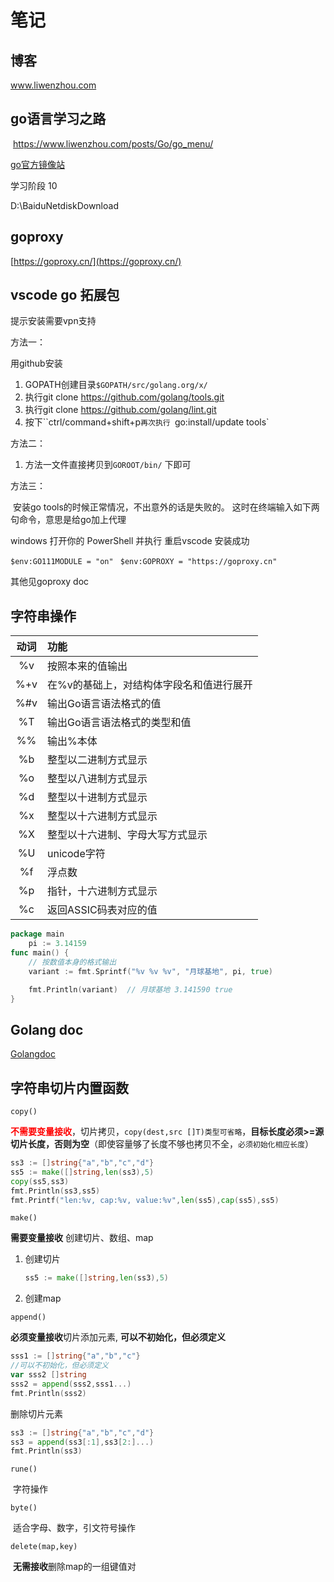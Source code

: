 # 笔记

## 博客

www.liwenzhou.com

## go语言学习之路

​    https://www.liwenzhou.com/posts/Go/go_menu/

[go官方镜像站](https://golang.google.cn/dl/)



学习阶段 10

D:\BaiduNetdiskDownload



## goproxy

[https://goproxy.cn/](https://goproxy.cn/)

## vscode go 拓展包

提示安装需要vpn支持

方法一：

用github安装

1. GOPATH创建目录` $GOPATH/src/golang.org/x/ `
2. 执行git clone https://github.com/golang/tools.git
3. 执行git clone https://github.com/golang/lint.git
4. 按下``ctrl/command+shift+p`再次执行 `go:install/update tools`

方法二：

1. 方法一文件直接拷贝到`GOROOT/bin/` 下即可

方法三：

​     安装go tools的时候正常情况，不出意外的话是失败的。
​     这时在终端输入如下两句命令，意思是给go加上代理 

windows  打开你的 PowerShell 并执行  重启vscode 安装成功

`$env:GO111MODULE = "on" `
`$env:GOPROXY = "https://goproxy.cn" `

其他见goproxy doc



##  字符串操作



| 动词 | 功能                                     |
| :--: | :--------------------------------------- |
|  %v  | 按照本来的值输出                         |
| %+v  | 在%v的基础上，对结构体字段名和值进行展开 |
| %#v  | 输出Go语言语法格式的值                   |
|  %T  | 输出Go语言语法格式的类型和值             |
|  %%  | 输出%本体                                |
|  %b  | 整型以二进制方式显示                     |
|  %o  | 整型以八进制方式显示                     |
|  %d  | 整型以十进制方式显示                     |
|  %x  | 整型以十六进制方式显示                   |
|  %X  | 整型以十六进制、字母大写方式显示         |
|  %U  | unicode字符                              |
|  %f  | 浮点数                                   |
|  %p  | 指针，十六进制方式显示                   |
|  %c  | 返回ASSIC码表对应的值                    |

```go
package main
    pi := 3.14159
func main() {
    // 按数值本身的格式输出
	variant := fmt.Sprintf("%v %v %v", "月球基地", pi, true)

	fmt.Println(variant)  // 月球基地 3.141590 true
}
```

## Golang doc

[Golangdoc](https://studygolang.com/pkgdoc)



## 字符串切片内置函数

`copy()`

​	<font color=#FF0000>**不需要变量接收**</font>，切片拷贝，`copy(dest,src []T)类型可省略`，**目标长度必须>=源切片长度，否则为空**（即使容量够了长度不够也拷贝不全，`必须初始化相应长度`）

```go
ss3 := []string{"a","b","c","d"}
ss5 := make([]string,len(ss3),5)
copy(ss5,ss3)
fmt.Println(ss3,ss5)
fmt.Printf("len:%v, cap:%v, value:%v",len(ss5),cap(ss5),ss5)
```

`make()`

   **需要变量接收** 创建切片、数组、map

 1. 创建切片

    ```go
    ss5 := make([]string,len(ss3),5)
    ```

 2. 创建map

`append()`

 **必须变量接收**切片添加元素, **可以不初始化，但必须定义**

```go
sss1 := []string{"a","b","c"}
//可以不初始化，但必须定义
var sss2 []string
sss2 = append(sss2,sss1...)
fmt.Println(sss2)
```

删除切片元素

```go
ss3 := []string{"a","b","c","d"}
ss3 = append(ss3[:1],ss3[2:]...)
fmt.Println(ss3)
```

`rune()`

​    字符操作

`byte()`

​    适合字母、数字，引文符号操作

`delete(map,key)`

​    **无需接收**删除map的一组键值对





